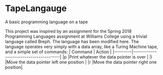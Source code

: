 # TapeLangauge
A basic programming language on a tape

This project was inspired by an assignment for the Spring 2018 Programming Languages assignment at Williams College using a trivial language called Breph. The language has been modified here. The language operates very simply with a data array, like a Turing Machine tape, and a simple set of commands:
| Command | Action                                 | 
|---------|----------------------------------------| 
|p        |Print whatever the data pointer is over |
|l        |Move the data pointer left one position |
|r        |Move the data pointer right one position|